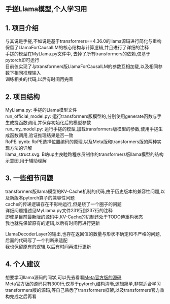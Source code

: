 ## 手搓Llama模型,个人学习用

## 1. 项目介绍
与其说是手搓,不如说是基于transformers==4.36.0的llama源码进行简化与重构  
保留了LlamaForCausalLM的核心结构与计算逻辑,并且进行了详细的注释  
手搓的模型在MyLlama.py文件中, 去掉了所有transformers的依赖,仅基于pytorch即可运行  
目前仅实现了与transformers版LlamaForCausalLM的参数互相加载,以及相同参数下相同推理输入  
训练相关的代码,以后有时间再完善

## 2. 项目结构
MyLlama.py: 手搓的Llama模型文件  
run_official_model.py: 运行transformers版模型的,分别使用generate函数与手生成搓函数调用,并保存初始化后的模型参数  
run_my_model.py: 运行手搓的模型,加载transformers版模型的参数,使用手搓生成函数调用,验证推理结果是否一致  
RoPE.ipynb: RoPE选择位置编码的原理,以及Meta版和transformers版的两种实现方法的详解  
llama_struct.svg: B站up主良睦路程序员制作的transformers版llama模型的结构示意图,用于辅助理解

## 3. 一些细节问题
transformers版llama模型的KV-Cache机制的代码,由于历史版本的兼容性问题,以及新版本pytorch算子的兼容性问题  
cache的传递逻辑存在不影响运行,但是绕了一个圈子的问题  
详细问题描述见MyLlama.py文件231行到237行的注释  
即使是目前最新版的源码中,KV-Cache的机制还处于TODO待重构状态  
我也就先保留原有的逻辑,以后有时间再进行更新

LlamaDecoderLayer的输出,也存在返回值的数量与形状不确定和不严格的问题,后面的代码写了一个判断来适配  
我也保留原有的逻辑,以后有时间再进行更新

## 4. 个人建议
想要学习llama源码的同学,可以先去看看[Meta官方版的源码](https://github.com/meta-llama/llama3/blob/main/llama/model.py)  
Meta官方版的源码只有300行,仅基于pytorch,结构清晰,逻辑简单,非常适合学习  
transformers版的源码,等自己熟悉了transformers框架,以及transformers官方重构完成之后再看

